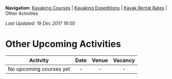 **Navigation:** [Kayaking Courses](index) &#124; [Kayaking Expeditions](expedition) &#124; [Kayak Rental Rates](rental) &#124; Other Activities

_Last Updated: 19 Dec 2017 16:00_
# Other Upcoming Activities

Activity | Date | Venue | Vacancy
:---:|:---:|:---:|:---:
No upcoming courses yet|-|-|-

